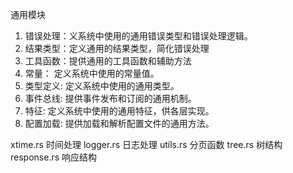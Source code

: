 通用模块
 1. 错误处理：义系统中使用的通用错误类型和错误处理逻辑。
 2. 结果类型：定义通用的结果类型，简化错误处理
 3. 工具函数：提供通用的工具函数和辅助方法
 4. 常量： 定义系统中使用的常量值。
 5. 类型定义: 定义系统中使用的通用类型。
 6. 事件总线: 提供事件发布和订阅的通用机制。
 7. 特征: 定义系统中使用的通用特征，供各层实现。
 8. 配置加载: 提供加载和解析配置文件的通用方法。



xtime.rs 时间处理
logger.rs 日志处理
utils.rs 分页函数
tree.rs 树结构
response.rs 响应结构


